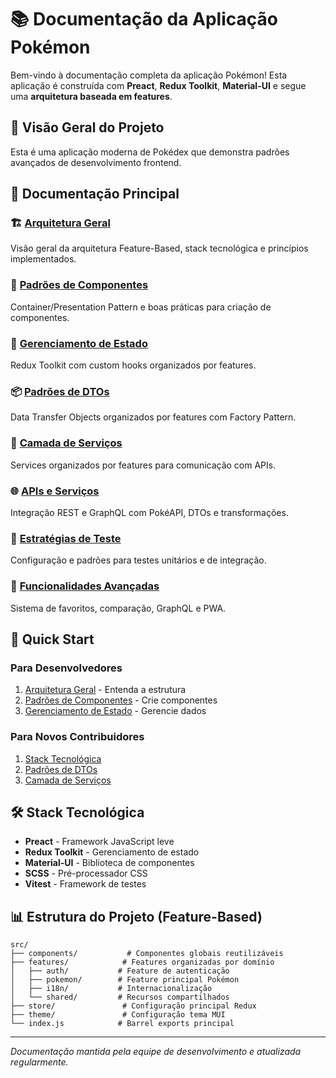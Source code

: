# 📚 Documentação da Aplicação Pokémon

Bem-vindo à documentação completa da aplicação Pokémon! Esta aplicação é construída com **Preact**, **Redux Toolkit**, **Material-UI** e segue uma **arquitetura baseada em features**.

## 🎯 Visão Geral do Projeto

Esta é uma aplicação moderna de Pokédex que demonstra padrões avançados de desenvolvimento frontend.

## 📖 Documentação Principal

### 🏗️ **[Arquitetura Geral](arquitetura-geral.md)**

Visão geral da arquitetura Feature-Based, stack tecnológica e princípios implementados.

### 🎨 **[Padrões de Componentes](padroes-componentes.md)**

Container/Presentation Pattern e boas práticas para criação de componentes.

### 🔄 **[Gerenciamento de Estado](gerenciamento-estado.md)**

Redux Toolkit com custom hooks organizados por features.

### 📦 **[Padrões de DTOs](padroes-dto.md)**

Data Transfer Objects organizados por features com Factory Pattern.

### 🔧 **[Camada de Serviços](camada-servicos.md)**

Services organizados por features para comunicação com APIs.

### 🌐 **[APIs e Serviços](apis-e-servicos.md)**

Integração REST e GraphQL com PokéAPI, DTOs e transformações.

### 🧪 **[Estratégias de Teste](estrategias-teste.md)**

Configuração e padrões para testes unitários e de integração.

### 🚀 **[Funcionalidades Avançadas](funcionalidades-avancadas.md)**

Sistema de favoritos, comparação, GraphQL e PWA.

## 🚀 Quick Start

### Para Desenvolvedores

1. [Arquitetura Geral](arquitetura-geral.md) - Entenda a estrutura
2. [Padrões de Componentes](padroes-componentes.md) - Crie componentes
3. [Gerenciamento de Estado](gerenciamento-estado.md) - Gerencie dados

### Para Novos Contribuidores

1. [Stack Tecnológica](arquitetura-geral.md#stack-tecnológica)
2. [Padrões de DTOs](padroes-dto.md)
3. [Camada de Serviços](camada-servicos.md)

## 🛠️ Stack Tecnológica

- **Preact** - Framework JavaScript leve
- **Redux Toolkit** - Gerenciamento de estado
- **Material-UI** - Biblioteca de componentes
- **SCSS** - Pré-processador CSS
- **Vitest** - Framework de testes

## 📊 Estrutura do Projeto (Feature-Based)

```
src/
├── components/           # Componentes globais reutilizáveis
├── features/            # Features organizadas por domínio
│   ├── auth/           # Feature de autenticação
│   ├── pokemon/        # Feature principal Pokémon
│   ├── i18n/           # Internacionalização
│   └── shared/         # Recursos compartilhados
├── store/               # Configuração principal Redux
├── theme/               # Configuração tema MUI
└── index.js            # Barrel exports principal
```

---

_Documentação mantida pela equipe de desenvolvimento e atualizada regularmente._
